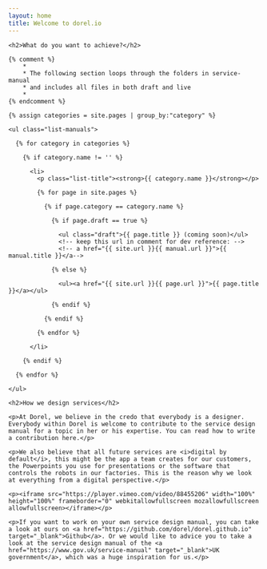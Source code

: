 ```yaml
---
layout: home
title: Welcome to dorel.io
---
```


<iron-grid>

  <div class="s6">
  
    <h2>What do you want to achieve?</h2>

    {% comment %}
        *
        * The following section loops through the folders in service-manual
        * and includes all files in both draft and live
        *
    {% endcomment %}

    {% assign categories = site.pages | group_by:"category" %}

    <ul class="list-manuals">

      {% for category in categories %}

        {% if category.name != '' %}

          <li>
            <p class="list-title"><strong>{{ category.name }}</strong></p>
            
            {% for page in site.pages %}

              {% if page.category == category.name %}

                {% if page.draft == true %}

                  <ul class="draft">{{ page.title }} (coming soon)</ul>
                  <!-- keep this url in comment for dev reference: -->
                  <!-- a href="{{ site.url }}{{ manual.url }}">{{ manual.title }}</a-->

                {% else %}

                  <ul><a href="{{ site.url }}{{ page.url }}">{{ page.title }}</a></ul>

                {% endif %}

              {% endif %}

            {% endfor %}

          </li>

        {% endif %}

      {% endfor %}

    </ul>

  </div>

  <div class="s6">
    
    <h2>How we design services</h2>

    <p>At Dorel, we believe in the credo that everybody is a designer. Everybody within Dorel is welcome to contribute to the service design manual for a topic in her or his expertise. You can read how to write a contribution here.</p>

    <p>We also believe that all future services are <i>digital by default</i>, this might be the app a team creates for our customers, the Powerpoints you use for presentations or the software that controls the robots in our factories. This is the reason why we look at everything from a digital perspective.</p>

    <p><iframe src="https://player.vimeo.com/video/88455206" width="100%" height="100%" frameborder="0" webkitallowfullscreen mozallowfullscreen allowfullscreen></iframe></p>

    <p>If you want to work on your own service design manual, you can take a look at ours on <a href="https://github.com/dorel/dorel.github.io" target="_blank">Github</a>. Or we would like to advice you to take a look at the service design manual of the <a href="https://www.gov.uk/service-manual" target="_blank">UK government</a>, which was a huge inspiration for us.</p>

  </div>

</iron-grid>
